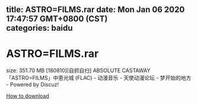 
title: ASTRO=FILMS.rar
date: Mon Jan 06 2020 17:47:57 GMT+0800 (CST)    
categories: baidu
---

# ASTRO=FILMS.rar
size: 351.70 MB
 [180810][自抓自扫] ABSOLUTE CASTAWAY「ASTRO=FILMS」中恵光城 (FLAC) - 动漫音乐 - 天使动漫论坛 - 梦开始的地方 - Powered by Discuz!
 

[How to download](https://bpcam.bemobtrk.com/go/2ceec3aa-1ca2-46d6-b9ff-aaa5c184517c?jno=3365)